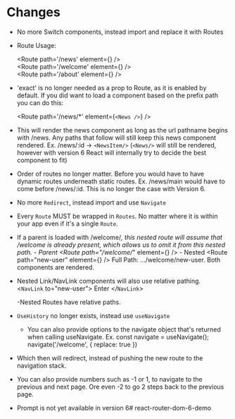 

# Changes

 - No more Switch components, instead import and replace it with Routes

- Route Usage:

	<Route path='/news' element={<News />} /> </br>
	<Route path='/welcome' element={<Welcome />} /> </br>
	<Route path='/about' element={<About />} /> </br>

- 'exact' is no longer needed as a prop to Route, as it is enabled by default.
If you did want to load a component based on the prefix path you can do this:

	<Route path='/news/*' element={`<News />`} />

- This will render the news component as long as the url pathname begins with /news. Any paths that follow will still keep this news component rendered. 
    Ex. /news/:id -> `<NewsItem/>`
    (`<News/>` will still be rendered, however with version 6 React will internally try to decide the best component to fit)
- Order of routes no longer matter.
    Before you would have to have dynamic routes underneath static routes.
    Ex. /news/main would have to come before /news/:id.
        This is no longer the case with Version 6.

- No more `Redirect`, instead import and use `Navigate`

- Every `Route` MUST be wrapped in `Routes`. No matter where it is within your app even if it's a single `Route`.

- If a parent is loaded with /welcome/*, this nested route will assume that /welcome is already present, which allows us to omit it from this nested path.
        - Parent 
    <Route path="/welcome/*" element={<Welcome/>} />
         - Nested 
	<Route path="new-user" element={<WelcomeUser/>} />
        Full Path: .../welcome/new-user.
        Both components are rendered.

- Nested Link/NavLink components will also use relative pathing.
    <`NavLink` to="new-user">
                Enter
    </`NavLink`>

    -Nested Routes have relative paths.

- `UseHistory` no longer exists, instead use `useNavigate`
    - You can also provide options to the navigate object that's returned when calling useNavigate.
    Ex.     const navigate = useNavigate();
            navigate('/welcome', { replace: true })
- Which then will redirect, instead of pushing the new route to the navigation stack.
- You can also provide numbers such as -1 or 1, to navigate to the previous and next page. Ore even -2 to go 2 steps back to the previous page.
    
- Prompt is not yet available in version 6# react-router-dom-6-demo
